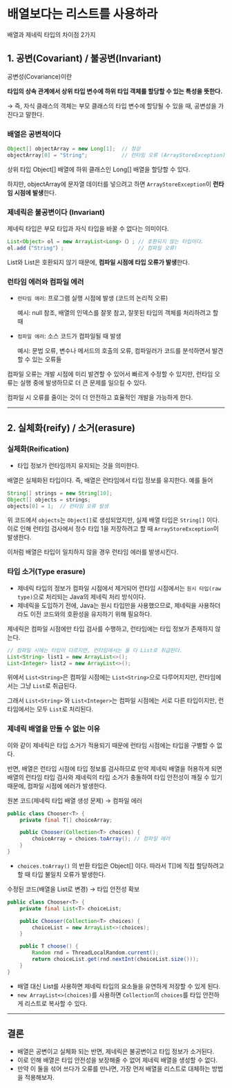 # 배열보다는 리스트를 사용하라

배열과 제네릭 타입의 차이점 2가지

## 1. 공변(Covariant) / 불공변(Invariant)

공변성(Covariance)이란

**타입의 상속 관계에서 상위 타입 변수에 하위 타입 객체를 할당할 수 있는 특성을 뜻한다.**

→ 즉, 자식 클래스의 객체는 부모 클래스의 타입 변수에 할당될 수 있을 때, 공변성을 가진다고 말한다.

### 배열은 공변적이다

```java
Object[] objectArray = new Long[1];  // 정상
objectArray[0] = "String";           // 런타임 오류 (ArrayStoreException)
```

상위 타입 Object[] 배열에 하위 클래스인 Long[] 배열을 할당할 수 있다.

하지만, objectArray에 문자열 데이터를 넣으려고 하면  `ArrayStoreException`이 **런타임 시점에 발생**한다.

### 제네릭은 불공변이다 (Invariant)

제네릭 타입은 부모 타입과 자식 타입을 바꿀 수 없다는 의미이다.

```java
List<Object> ol = new ArrayList<Long>（）; // 호환되지 않는 타입이다.
ol.add（"String"）;                        // 컴파일 오류! 
```

List<Object>와 List<Long>은 호환되지 않기 때문에, **컴파일 시점에 타입 오류가 발생**한다.

### 런타임 에러와 컴파일 에러

- `런타임 에러`: 프로그램 실행 시점에 발생 (코드의 논리적 오류)

  예시: null 참조, 배열의 인덱스를 잘못 참고, 잘못된 타입의 객체를 처리하려고 할 때

- `컴파일 에러`: 소스 코드가 컴파일될 때 발생

  예시: 문법 오류, 변수나 메서드의 호출의 오류, 컴파일러가 코드를 분석하면서 발견할 수 있는 오류들


컴파일 오류는 개발 시점에 미리 발견할 수 있어서 빠르게 수정할 수 있지만, 런타임 오류는 실행 중에 발생하므로 더 큰 문제를 일으킬 수 있다.

컴파일 시 오류를 줄이는 것이 더 안전하고 효율적인 개발을 가능하게 한다.

---

## 2. 실체화(reify) / 소거(erasure)

### 실체화(Reification)

- 타입 정보가 런타임까지 유지되는 것을 의미한다.

배열은 실체화된 타입이다. 즉, 배열은 런타임에서 타입 정보를 유지한다. 예를 들어

```java
String[] strings = new String[10];
Object[] objects = strings;
objects[0] = 1;  // 런타임 오류 발생
```

위 코드에서 `objects`는 `Object[]`로 생성되었지만, 실제 배열 타입은 `String[]` 이다. 이로 인해 런타임 검사에서 정수 타입 1을 저장하려고 할 때 `ArrayStoreException`이 발생한다.

이처럼 배열은 타입이 일치하지 않을 경우 런타임 에러를 발생시킨다.

### 타입 소거(Type erasure)

- 제네릭 타입의 정보가 컴파일 시점에서 제거되어 런타임 시점에서는 `원시 타입(raw type)`으로 처리되는 Java의 제네릭 처리 방식이다.
- 제네릭을 도입하기 전에, Java는 원시 타입만을 사용했으므로, 제네릭을 사용하더라도 이전 코드와의 호환성을 유지하기 위해 필요하다.

제네릭은 컴파일 시점에만 타입 검사를 수행하고, 런타임에는 타입 정보가 존재하지 않는다.

```java
// 컴파일 시에는 타입이 다르지만, 런타임에서는 둘 다 List로 취급된다.
List<String> list1 = new ArrayList<>();
List<Integer> list2 = new ArrayList<>();
```

위에서 `List<String>`은 컴파일 시점에는 `List<String>`으로 다루어지지만, 런타임에서는 그냥 `List`로 취급된다.

그래서 `List<String>` 와 `List<Integer>`는 컴파일 시점에는 서로 다른 타입이지만, 런타임에서는 모두 `List`로 처리된다.

### 제네릭 배열을 만들 수 없는 이유

이와 같이 제네릭은 타입 소거가 적용되기 때문에 런타임 시점에는 타입을 구별할 수 없다.

반면, 배열은 런타입 시점에 타입 정보를 검사하므로 만약 제네릭 배열을 허용하게 되면 배열의 런타임 타입 검사와 제네릭의 타입 소거가 충돌하여 타입 안전성이 깨질 수 있기 때문에, 컴파일 시점에 에러가 발생한다.

원본 코드(제네릭 타입 배열 생성 문제) → 컴파일 에러

```java
public class Chooser<T> {
    private final T[] choiceArray;

    public Chooser(Collection<T> choices) {
        choiceArray = choices.toArray(); // 컴파일 에러
    }
}
```

- `choices.toArray()` 의 반환 타입은 Object[] 이다. 따라서 T[]에 직접 할당하려고 할 때 타입 불일치 오류가 발생한다.

수정된 코드(배열을 List<T>로 변경) → 타입 안전성 확보

```java
public class Chooser<T> {
    private final List<T> choiceList;

    public Chooser(Collection<T> choices) {
        choiceList = new ArrayList<>(choices);
    }

    public T choose() {
        Random rnd = ThreadLocalRandom.current();
        return choiceList.get(rnd.nextInt(choiceList.size()));
    }
}
```

- 배열 대신 List<T>를 사용하면 제네릭 타입의 요소들을 유연하게 저장할 수 있게 된다.
- `new ArrayList<>(choices)`를 사용하면 `Collection`의 `choices`를 타입 안전하게 리스트로 복사할 수 있다.

---

## 결론

- 배열은 공변이고 실체화 되는 반면, 제네릭은 불공변이고 타입 정보가 소거된다.
- 이로 인해 배열은 타입 안전성을 보장해줄 수 없어 제네릭 배열을 생성할 수 없다.
- 만약 이 둘을 섞어 쓰다가 오류를 만나면, 가장 먼저 배열을 리스트로 대체하는 방법을 적용해보자.